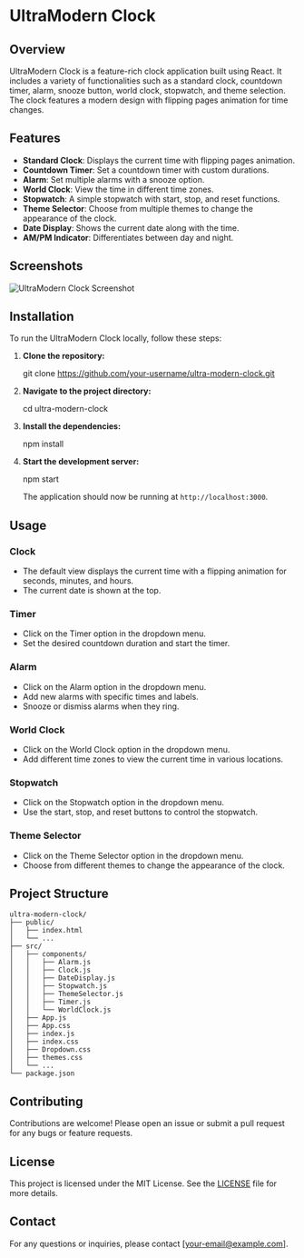 # UltraModern Clock

## Overview

UltraModern Clock is a feature-rich clock application built using React. It includes a variety of functionalities such as a standard clock, countdown timer, alarm, snooze button, world clock, stopwatch, and theme selection. The clock features a modern design with flipping pages animation for time changes.

## Features

- **Standard Clock**: Displays the current time with flipping pages animation.
- **Countdown Timer**: Set a countdown timer with custom durations.
- **Alarm**: Set multiple alarms with a snooze option.
- **World Clock**: View the time in different time zones.
- **Stopwatch**: A simple stopwatch with start, stop, and reset functions.
- **Theme Selector**: Choose from multiple themes to change the appearance of the clock.
- **Date Display**: Shows the current date along with the time.
- **AM/PM Indicator**: Differentiates between day and night.

## Screenshots

![UltraModern Clock Screenshot](path_to_screenshot.png)

## Installation

To run the UltraModern Clock locally, follow these steps:

1. **Clone the repository:**

   git clone https://github.com/your-username/ultra-modern-clock.git

2. **Navigate to the project directory:**

   cd ultra-modern-clock

3. **Install the dependencies:**

   npm install

4. **Start the development server:**

   npm start

   The application should now be running at `http://localhost:3000`.

## Usage

### Clock

- The default view displays the current time with a flipping animation for seconds, minutes, and hours.
- The current date is shown at the top.

### Timer

- Click on the Timer option in the dropdown menu.
- Set the desired countdown duration and start the timer.

### Alarm

- Click on the Alarm option in the dropdown menu.
- Add new alarms with specific times and labels.
- Snooze or dismiss alarms when they ring.

### World Clock

- Click on the World Clock option in the dropdown menu.
- Add different time zones to view the current time in various locations.

### Stopwatch

- Click on the Stopwatch option in the dropdown menu.
- Use the start, stop, and reset buttons to control the stopwatch.

### Theme Selector

- Click on the Theme Selector option in the dropdown menu.
- Choose from different themes to change the appearance of the clock.

## Project Structure

```
ultra-modern-clock/
├── public/
│   ├── index.html
│   └── ...
├── src/
│   ├── components/
│   │   ├── Alarm.js
│   │   ├── Clock.js
│   │   ├── DateDisplay.js
│   │   ├── Stopwatch.js
│   │   ├── ThemeSelector.js
│   │   ├── Timer.js
│   │   └── WorldClock.js
│   ├── App.js
│   ├── App.css
│   ├── index.js
│   ├── index.css
│   ├── Dropdown.css
│   ├── themes.css
│   └── ...
└── package.json
```

## Contributing

Contributions are welcome! Please open an issue or submit a pull request for any bugs or feature requests.

## License

This project is licensed under the MIT License. See the [LICENSE](LICENSE) file for more details.

## Contact

For any questions or inquiries, please contact [your-email@example.com].
